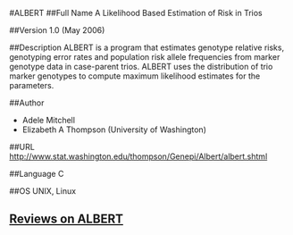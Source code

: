 #ALBERT
##Full Name
A Likelihood Based Estimation of Risk in Trios

##Version
1.0 (May 2006)

##Description
ALBERT is a program that estimates genotype relative risks, genotyping error rates and population risk allele frequencies from marker genotype data in case-parent trios. ALBERT uses the distribution of trio marker genotypes to compute maximum likelihood estimates for the parameters.

##Author
* Adele Mitchell
* Elizabeth A Thompson (University of Washington)

##URL
http://www.stat.washington.edu/thompson/Genepi/Albert/albert.shtml

##Language
C

##OS
UNIX, Linux


## [Reviews on ALBERT](https://github.com/gaow/genetic-analysis-software/issues/8)